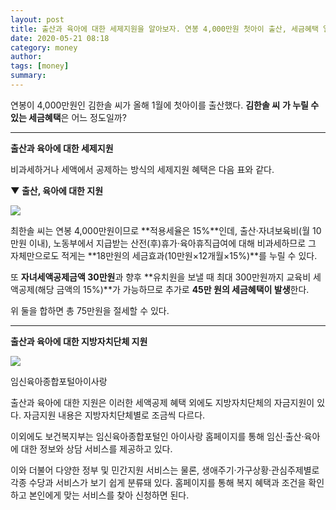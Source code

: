 ```yaml
---
layout: post
title: 출산과 육아에 대한 세제지원을 알아보자. 연봉 4,000만원 첫아이 출산, 세금혜택 얼마나 받을 수 있을까?
date: 2020-05-21 08:18
category: money
author: 
tags: [money]
summary: 
---
```



연봉이 4,000만원인 김한솔 씨가 올해 1월에 첫아이를 출산했다.  **김한솔 씨** **가 누릴 수 있는 세금혜택**은 어느 정도일까?

----------

**출산과 육아에 대한 세제지원**

비과세하거나 세액에서 공제하는 방식의 세제지원 혜택은 다음 표와 같다.

**▼ 출산, 육아에 대한 지원**

![](https://img1.daumcdn.net/thumb/R720x0/?fname=https%3A%2F%2Ft1.daumcdn.net%2Fliveboard%2Fgilbut%2F4da6c9dcc170433294d2beb07d11b55e.png)

최한솔 씨는 연봉 4,000만원이므로  **적용세율은 15%**인데, 출산·자녀보육비(월 10만원 이내), 노동부에서 지급받는 산전(후)휴가·육아휴직급여에 대해 비과세하므로 그 자체만으로도 적게는  **18만원의 세금효과(10만원×12개월×15%)**를 누릴 수 있다.

  

또  **자녀세액공제금액 30만원**과 향후  **유치원을 보낼 때 최대 300만원까지 교육비 세액공제(해당 금액의 15%)**가 가능하므로 추가로  **45만 원의 세금혜택이 발생**한다.

  

위 둘을 합하면 총 75만원을 절세할 수 있다.

----------

**출산과 육아에 대한 지방자치단체 지원**

[![](https://img1.daumcdn.net/thumb/R720x0/?fname=https%3A%2F%2Ft1.daumcdn.net%2Fliveboard%2Fgilbut%2F19b796a226d144439eee24837cd1a917.png)](http://www.childcare.go.kr/)

임신육아종합포털아이사랑  

출산과 육아에 대한 지원은 이러한 세액공제 혜택 외에도 지방자치단체의 자금지원이 있다. 자금지원 내용은 지방자치단체별로 조금씩 다르다.

  

이외에도 보건복지부는 임신육아종합포털인 아이사랑 홈페이지를 통해 임신·출산·육아에 대한 정보와 상담 서비스를 제공하고 있다.

  

이와 더불어 다양한 정부 및 민간지원 서비스는 물론, 생애주기·가구상황·관심주제별로 각종 수당과 서비스가 보기 쉽게 분류돼 있다. 홈페이지를 통해 복지 혜택과 조건을 확인하고 본인에게 맞는 서비스를 찾아 신청하면 된다.